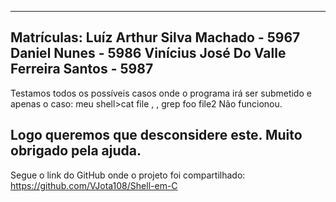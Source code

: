 ----------------------------------------------------------------------------------------
Matrículas:
Luíz Arthur Silva Machado - 5967
Daniel Nunes - 5986
Vinícius José Do Valle Ferreira Santos - 5987
----------------------------------------------------------------------------------------
Testamos todos os possíveis casos onde o programa irá ser submetido e apenas o caso:
meu shell>cat file , , grep foo file2
Não funcionou.

Logo queremos que desconsidere este.
Muito obrigado pela ajuda.
----------------------------------------------------------------------------------------
Segue o link do GitHub onde o projeto foi compartilhado:
https://github.com/VJota108/Shell-em-C


